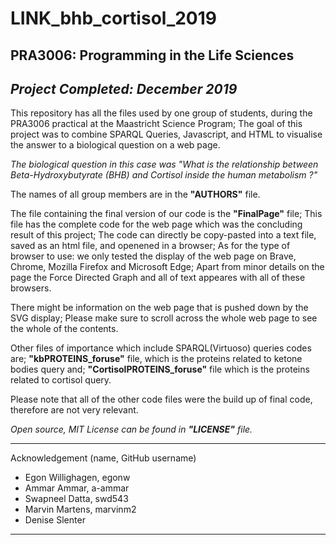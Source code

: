 LINK_bhb_cortisol_2019
========================

PRA3006: Programming in the Life Sciences
------------------------------------------------------------

_Project Completed: December 2019_
---------------------------------

This repository has all the files used by one group of students, during the PRA3006 practical at the Maastricht Science Program;
The goal of this project was to combine SPARQL Queries, Javascript, and HTML to visualise the answer to a biological question on a web page.

_The biological question in this case was "What is the relationship between Beta-Hydroxybutyrate (BHB) and Cortisol inside the human metabolism ?"_

The names of all group members are in the **"AUTHORS"** file.

The file containing the final version of our code is the **"FinalPage"** file;
This file has the complete code for the web page which was the concluding result of this project;
The code can directly be copy-pasted into a text file, saved as an html file, and openened in a browser;
As for the type of browser to use: we only tested the display of the web page on Brave, Chrome, Mozilla Firefox and Microsoft Edge;
Apart from minor details on the page the Force Directed Graph and all of text appeares with all of these browsers.

There might be information on the web page that is pushed down by the SVG display;
Please make sure to scroll across the whole web page to see the whole of the contents.

Other files of importance which include SPARQL(Virtuoso) queries codes are;
**"kbPROTEINS_foruse"** file, which is the proteins related to ketone bodies query and;
**"CortisolPROTEINS_foruse"** file which is the proteins related to cortisol query.

Please note that all of the other code files were the build up of final code, therefore are not very relevant. 

_Open source, MIT License can be found in **"LICENSE"** file._

----------------------------------------------------------------------------------
Acknowledgement (name, GitHub username)
* Egon Willighagen, egonw
* Ammar Ammar, a-ammar
* Swapneel Datta, swd543 
* Marvin Martens, marvinm2
* Denise Slenter
----------------------------------------------------------------------------------
